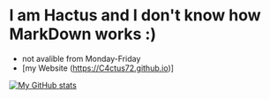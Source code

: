 # I am Hactus and I don't know how MarkDown works :)

- not avalible from Monday-Friday
- [my Website (https://C4ctus72.github.io)]

[![My GitHub stats](https://github-readme-stats.vercel.app/api?username=C4ctus72&theme=synthwave)](https://github.com/anuraghazra/github-readme-stats)

<!--
- 👋 Hi, I’m @C4ctus72
- 👀 I’m interested in ...
- 🌱 I’m currently learning ...
- 💞️ I’m looking to collaborate on ...
- 📫 How to reach me ...
- 😄 Pronouns: ...
- ⚡ Fun fact: ...
-->
<!---
C4ctus72/C4ctus72 is a ✨ special ✨ repository because its `README.md` (this file) appears on your GitHub profile.
You can click the Preview link to take a look at your changes.
--->
